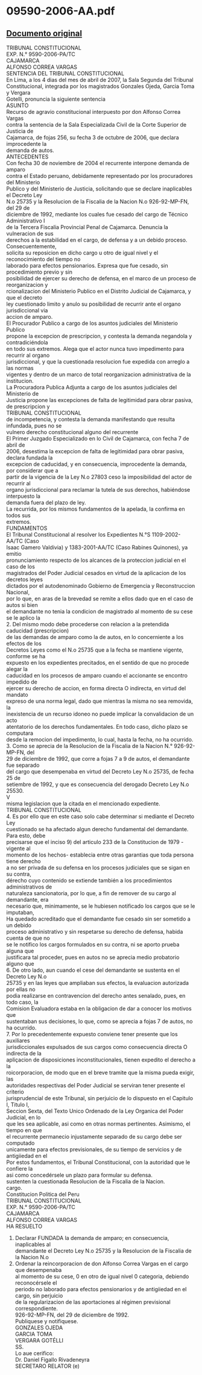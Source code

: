 
09590-2006-AA.pdf
=================
  
[Documento original](https://tc.gob.pe/jurisprudencia/2007/09590-2006-AA.pdf)  
---  
TRIBUNAL CONSTITUCIONAL  
EXP. N.° 9590-2006-PA/TC  
CAJAMARCA  
ALFONSO CORREA VARGAS  
SENTENCIA DEL TRIBUNAL CONSTITUCIONAL  
En Lima, a los 4 dias del mes de abril de 2007, la Sala Segunda del Tribunal  
Constitucional, integrada por los magistrados Gonzales Ojeda, Garcia Toma y Vergara  
Gotelli, pronuncia la siguiente sentencia  
ASUNTO  
Recurso de agravio constitucional interpuesto por don Alfonso Correa Vargas  
contra la sentencia de la Sala Especializada Civil de la Corte Superior de Justicia de  
Cajamarca, de fojas 256, su fecha 3 de octubre de 2006, que declara improcedente la  
demanda de autos.  
ANTECEDENTES  
Con fecha 30 de noviembre de 2004 el recurrente interpone demanda de amparo  
contra el Estado peruano, debidamente representado por los procuradores del Ministerio  
Publico y del Ministerio de Justicia, solicitando que se declare inaplicables el Decreto Ley  
N.o 25735 y la Resolucion de la Fiscalia de la Nacion N.o 926-92-MP-FN, del 29 de  
diciembre de 1992, mediante los cuales fue cesado del cargo de Técnico Administrativo I  
de la Tercera Fiscalia Provincial Penal de Cajamarca. Denuncia la vulneracion de sus  
derechos a la estabilidad en el cargo, de defensa y a un debido proceso. Consecuentemente,  
solicita su reposicion en dicho cargo u otro de igual nivel y el reconocimiento del tiempo no  
laborado para efectos pensionarios. Expresa que fue cesado, sin procedimiento previo y sin  
posibilidad de ejercer su derecho de defensa, en el marco de un proceso de reorganizacion y  
rcionalizacion del Ministerio Publico en el Distrito Judicial de Cajamarca, y que el decreto  
ley cuestionado limito y anulo su posibilidad de recurrir ante el organo jurisdiccional via  
accion de amparo.  
El Procurador Publico a cargo de los asuntos judiciales del Ministerio Publico  
propone la excepcion de prescripcion, y contesta la demanda negandola y contradiciéndola  
en todo sus extremos. Alega que el actor nunca tuvo impedimento para recurrir al organo  
jurisdiccional, y que la cuestionada resolucion fue expedida con arreglo a las normas  
vigentes y dentro de un marco de total reorganizacion administrativa de la institucion.  
La Procuradora Publica Adjunta a cargo de los asuntos judiciales del Ministerio de  
Justicia propone las excepciones de falta de legitimidad para obrar pasiva, de prescripcion y  
TRIBUNAL CONSTITUCIONAL  
de incompetencia, y contesta la demanda manifestando que resulta infundada, pues no se  
vulnero derecho constitucional alguno del recurrente  
El Primer Juzgado Especializado en lo Civil de Cajamarca, con fecha 7 de abril de  
2006, desestima la excepcion de falta de legitimidad para obrar pasiva, declara fundada la  
excepcion de caducidad, y en consecuencia, improcedente la demanda, por considerar que a  
partir de la vigencia de la Ley N.o 27803 ceso la imposibilidad del actor de recurrir al  
organo jurisdiccional para reclamar la tutela de sus derechos, habiéndose interpuesto la  
demanda fuera del plazo de ley.  
La recurrida, por los mismos fundamentos de la apelada, la confirma en todos sus  
extremos.  
FUNDAMENTOS  
El Tribunal Constitucional al resolver los Expedientes N.°S 1109-2002-AA/TC (Caso  
Isaac Gamero Valdivia) y 1383-2001-AA/TC (Caso Rabines Quinones), ya emitio  
pronunciamiento respecto de los alcances de la proteccion judicial en el caso de los  
magistrados del Poder Judicial cesados en virtud de la aplicacion de los decretos leyes  
dictados por el autodenominado Gobierno de Emergencia y Reconstruccion Nacional,  
por lo que, en aras de la brevedad se remite a ellos dado que en el caso de autos si bien  
el demandante no tenia la condicion de magistrado al momento de su cese se le aplico la  
2. Del mismo modo debe procederse con relacion a la pretendida caducidad (prescripcion)  
de las demandas de amparo como la de autos, en lo concerniente a los efectos de los  
Decretos Leyes como el N.o 25735 que a la fecha se mantiene vigente, conforme se ha  
expuesto en los expedientes precitados, en el sentido de que no procede alegar la  
caducidad en los procesos de amparo cuando el accionante se encontro impedido de  
ejercer su derecho de accion, en forma directa O indirecta, en virtud del mandato  
expreso de una norma legal, dado que mientras la misma no sea removida, la  
inexistencia de un recurso idoneo no puede implicar la convalidacion de un acto  
atentatorio de los derechos fundamentales. En todo caso, dicho plazo se computara  
desde la remocion del impedimento, lo cual, hasta la fecha, no ha ocurrido.  
3. Como se aprecia de la Resolucion de la Fiscalia de la Nacion N.° 926-92-MP-FN, del  
29 de diciembre de 1992, que corre a fojas 7 a 9 de autos, el demandante fue separado  
del cargo que desempenaba en virtud del Decreto Ley N.o 25735, de fecha 25 de  
setiembre de 1992, y que es consecuencia del derogado Decreto Ley N.o 25530.  
V  
misma legislacion que la citada en el mencionado expediente.  
TRIBUNAL CONSTITUCIONAL  
4. Es por ello que en este caso solo cabe determinar si mediante el Decreto Ley  
cuestionado se ha afectado algun derecho fundamental del demandante. Para esto, debe  
precisarse que el inciso 9) del articulo 233 de la Constitucion de 1979 -vigente al  
momento de los hechos- establecia entre otras garantias que toda persona tiene derecho  
a no ser privada de su defensa en los procesos judiciales que se sigan en su contra,  
dérecho cuyo contenido se extiende también a los procedimientos administrativos de  
naturaleza sancionatoria, por lo que, a fin de remover de su cargo al demandante, era  
necesario que, minimamente, se le hubiesen notificado los cargos que se le imputaban,  
Ha quedado acreditado que el demandante fue cesado sin ser sometido a un debido  
proceso administrativo y sin respetarse su derecho de defensa, habida cuenta de que no  
se le notifico los cargos formulados en su contra, ni se aporto prueba alguna que  
justificara tal proceder, pues en autos no se aprecia medio probatorio alguno que  
6. De otro lado, aun cuando el cese del demandante se sustenta en el Decreto Ley N.o  
25735 y en las leyes que ampliaban sus efectos, la evaluacion autorizada por ellas no  
podia realizarse en contravencion del derecho antes senalado, pues, en todo caso, la  
Comision Evaluadora estaba en la obligacion de dar a conocer los motivos que  
sustentaban sus decisiones, lo que, como se aprecia a fojas 7 de autos, no ha ocurrido.  
7. Por lo precedentemente expuesto conviene tener presente que los auxiliares  
jurisdiccionales expulsados de sus cargos como consecuencia directa O indirecta de la  
apliçacion de disposiciones inconstitucionales, tienen expedito el derecho a la  
roicorporacion, de modo que en el breve tramite que la misma pueda exigir, las  
autoridades respectivas del Poder Judicial se serviran tener presente el criterio  
jurisprudencial de este Tribunal, sin perjuicio de lo dispuesto en el Capitulo I, Titulo I,  
Seccion Sexta, del Texto Unico Ordenado de la Ley Organica del Poder Judicial, en lo  
que les sea aplicable, asi como en otras normas pertinentes. Asimismo, el tiempo en que  
el recurrente permanecio injustamente separado de su cargo debe ser computado  
unicamente para efectos previsionales, de su tiempo de servicios y de antigiiedad en el  
Por estos fundamentos, el Tribunal Constitucional, con la autoridad que le confiere la  
asi como concedérsele un plazo para formular su defensa.  
sustenten la cuestionada Resolucion de la Fiscalia de la Nacion.  
cargo.  
Constitucion Politica del Peru  
TRIBUNAL CONSTITUCIONAL  
EXP. N.° 9590-2006-PA/TC  
CAJAMARCA  
ALFONSO CORREA VARGAS  
HA RESUELTO  
1. Declarar FUNDADA la demanda de amparo; en consecuencia, inaplicables al  
demandante el Decreto Ley N.o 25735 y la Resolucion de la Fiscalia de la Nacion N.o  
2. Ordenar la reincorporacion de don Alfonso Correa Vargas en el cargo que desempenaba  
al momento de su cese, 0 en otro de igual nivel 0 categoria, debiendo reconocérsele el  
periodo no laborado para efectos pensionarios y de antigiiedad en el cargo, sin perjuicio  
de la regularizacion de las aportaciones al régimen previsional correspondiente.  
926-92-MP-FN, del 29 de diciembre de 1992.  
Publiquese y notifiquese.  
GONZALES OJEDA  
GARCIA TOMA  
VERGARA GOTÉLLI  
SS.  
Lo aue cerifico:  
Dr. Daniel Figallo Rivadeneyra  
SECRETARO RELATOR (e)